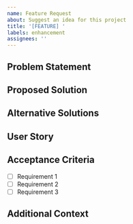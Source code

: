 ```yaml
---
name: Feature Request
about: Suggest an idea for this project
title: '[FEATURE] '
labels: enhancement
assignees: ''
---
```


## Problem Statement
<!-- A clear and concise description of what the problem is. Ex. I'm always frustrated when [...] -->

## Proposed Solution
<!-- A clear and concise description of what you want to happen -->

## Alternative Solutions
<!-- A clear and concise description of any alternative solutions or features you've considered -->

## User Story
<!-- As a [type of user], I want [goal] so that [benefit] -->

## Acceptance Criteria
<!-- List the requirements that must be met for this feature to be considered complete -->

- [ ] Requirement 1
- [ ] Requirement 2
- [ ] Requirement 3

## Additional Context
<!-- Add any other context or screenshots about the feature request here --> 